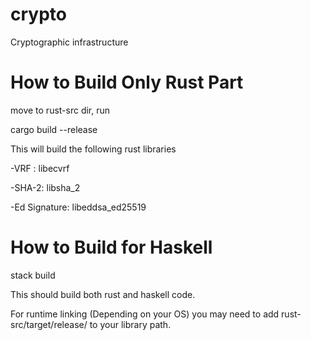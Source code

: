 # crypto

Cryptographic infrastructure 

# How to Build Only Rust Part

move to rust-src dir, run

cargo build --release

This will build the following rust libraries

-VRF : libecvrf

-SHA-2: libsha_2

-Ed Signature: libeddsa_ed25519

# How to Build for Haskell

stack build

This should build both rust and haskell code. 

For runtime linking (Depending on your OS) 
you may need to add rust-src/target/release/ to your library path.